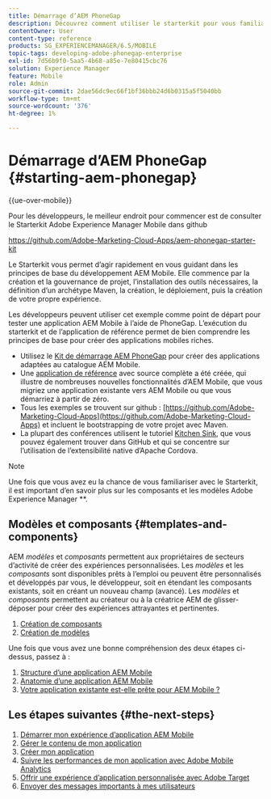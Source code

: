 ```yaml
---
title: Démarrage d’AEM PhoneGap
description: Découvrez comment utiliser le starterkit pour vous familiariser avec les principes de base du développement Adobe Experience Manager Mobile.
contentOwner: User
content-type: reference
products: SG_EXPERIENCEMANAGER/6.5/MOBILE
topic-tags: developing-adobe-phonegap-enterprise
exl-id: 7d56b9f0-5aa5-4b68-a85e-7e80415cbc76
solution: Experience Manager
feature: Mobile
role: Admin
source-git-commit: 2dae56dc9ec66f1bf36bbb24d6b0315a5f5040bb
workflow-type: tm+mt
source-wordcount: '376'
ht-degree: 1%

---
```


# Démarrage d’AEM PhoneGap {#starting-aem-phonegap}

{{ue-over-mobile}}

Pour les développeurs, le meilleur endroit pour commencer est de consulter le Starterkit Adobe Experience Manager Mobile dans github

https://github.com/Adobe-Marketing-Cloud-Apps/aem-phonegap-starter-kit

Le Starterkit vous permet d’agir rapidement en vous guidant dans les principes de base du développement AEM Mobile. Elle commence par la création et la gouvernance de projet, l’installation des outils nécessaires, la définition d’un archétype Maven, la création, le déploiement, puis la création de votre propre expérience.

Les développeurs peuvent utiliser cet exemple comme point de départ pour tester une application AEM Mobile à l’aide de PhoneGap. L’exécution du starterkit et de l’application de référence permet de bien comprendre les principes de base pour créer des applications mobiles riches.

* Utilisez le [Kit de démarrage AEM PhoneGap](https://github.com/Adobe-Marketing-Cloud-Apps/aem-phonegap-starter-kit) pour créer des applications adaptées au catalogue AEM Mobile.
* Une [application de référence](https://github.com/Adobe-Marketing-Cloud-Apps/aem-mobile-hybrid-reference) avec source complète a été créée, qui illustre de nombreuses nouvelles fonctionnalités d’AEM Mobile, que vous migriez une application existante vers AEM Mobile ou que vous démarriez à partir de zéro.
* Tous les exemples se trouvent sur github : [https://github.com/Adobe-Marketing-Cloud-Apps](https://github.com/Adobe-Marketing-Cloud-Apps) et incluent le bootstrapping de votre projet avec Maven.
* La plupart des conférences utilisent le tutoriel [Kitchen Sink](https://github.com/blefebvre/aem-phonegap-kitchen-sink), que vous pouvez également trouver dans GitHub et qui se concentre sur l’utilisation de l’extensibilité native d’Apache Cordova.

>[!NOTE]
>
>Une fois que vous avez eu la chance de vous familiariser avec le Starterkit, il est important d’en savoir plus sur les composants et les modèles Adobe Experience Manager **.

## Modèles et composants {#templates-and-components}

AEM *modèles* et *composants* permettent aux propriétaires de secteurs d’activité de créer des expériences personnalisées. Les *modèles* et les *composants* sont disponibles prêts à l’emploi ou peuvent être personnalisés et développés par vous, le développeur, soit en étendant les composants existants, soit en créant un nouveau champ (avancé). Les *modèles* et *composants* permettent au créateur ou à la créatrice AEM de glisser-déposer pour créer des expériences attrayantes et pertinentes.

1. [Création de composants](/help/sites-developing/components.md)
1. [Création de modèles](/help/sites-developing/templates.md)

Une fois que vous avez une bonne compréhension des deux étapes ci-dessus, passez à :

1. [Structure d’une application AEM Mobile](/help/mobile/phonegap-structure-an-app.md)
1. [Anatomie d’une application AEM Mobile](/help/mobile/phonegap-apps-arch.md)
1. [Votre application existante est-elle prête pour AEM Mobile ?](/help/mobile/phonegap-adding-content-to-imported-app.md)

## Les étapes suivantes {#the-next-steps}

1. [Démarrer mon expérience d’application AEM Mobile](/help/mobile/starting-aem-phonegap-app.md)
1. [Gérer le contenu de mon application](/help/mobile/phonegap-manage-app-content.md)
1. [Créer mon application](/help/mobile/building-app-mobile-phonegap.md)
1. [Suivre les performances de mon application avec Adobe Mobile Analytics](/help/mobile/phonegap-intro-to-app-analytics.md)
1. [Offrir une expérience d’application personnalisée avec Adobe Target](/help/mobile/phonegap-aem-mobile-content-personalization.md)
1. [Envoyer des messages importants à mes utilisateurs](/help/mobile/phonegap-push-notifications.md)
